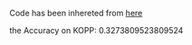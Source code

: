 Code has been inhereted from [here](https://github.com/nyuolab/MedMobile/tree/main/Evaluation)

the Accuracy on KOPP: 0.3273809523809524
